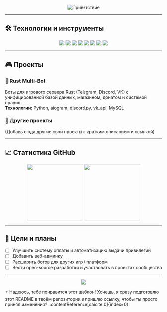 <p align="center">
  <img src="https://readme-typing-svg.demolab.com?font=Fira+Code&pause=1200&color=00FF00&center=true&vCenter=true&width=600&lines=Добро+пожаловать+на+мой+GitHub;Я+разрабатываю+ботов,+сервисы+и+автоматизацию;Исследую+Rust,+Python,+C%23" alt="Приветствие" />
</p>

---

## 🛠 Технологии и инструменты

<div align="center">
  <img src="https://img.shields.io/badge/Python-3776AB?style=for-the-badge&logo=python&logoColor=white" />
  <img src="https://img.shields.io/badge/C%23-239120?style=for-the-badge&logo=c-sharp&logoColor=white" />
  <img src="https://img.shields.io/badge/Java-ED8B00?style=for-the-badge&logo=openjdk&logoColor=white" />
  <img src="https://img.shields.io/badge/MySQL-4479A1?style=for-the-badge&logo=mysql&logoColor=white" />
  <img src="https://img.shields.io/badge/Telegram_Bots-2CA5E0?style=for-the-badge&logo=telegram&logoColor=white" />
  <img src="https://img.shields.io/badge/Discord_Bots-5865F2?style=for-the-badge&logo=discord&logoColor=white" />
  <img src="https://img.shields.io/badge/VK_Bots-4680C2?style=for-the-badge&logo=vk&logoColor=white" />
  <img src="https://img.shields.io/badge/Docker-2496ED?style=for-the-badge&logo=docker&logoColor=white" />
</div>

---

## 🎮 Проекты

### 🤖 Rust Multi-Bot
Боты для игрового сервера Rust (Telegram, Discord, VK) с унифицированной базой данных, магазином, донатом и системой правил.  
**Технологии:** Python, aiogram, discord.py, vk_api, MySQL

### 📂 Другие проекты
(Добавь сюда другие свои проекты с кратким описанием и ссылкой)

---

## 📈 Статистика GitHub

<div align="center">
  <img src="https://github-readme-stats.vercel.app/api?username=IvanKovaliov&show_icons=true&theme=radical" height="180" />
  <img src="https://github-readme-stats.vercel.app/api/top-langs/?username=IvanKovaliov&layout=compact&theme=radical" height="180" />
</div>

---

## 🎯 Цели и планы

- [ ] Улучшить систему оплаты и автоматизацию выдачи привилегий  
- [ ] Добавить веб-админку  
- [ ] Расширить ботов для других игр / платформ  
- [ ] Вести open-source разработки и участвовать в проектах сообщества  

---

<p align="center">
  <img src="https://komarev.com/ghpvc/?username=IvanKovaliov&label=Просмотры+профиля&color=blueviolet&style=flat" />
</p>

⭐ Надеюсь, тебе понравится этот шаблон! Хочешь, я сразу подготовлю этот README в твоём репозитории и пришлю ссылку, чтобы ты просто принял изменения?
::contentReference[oaicite:0]{index=0}
